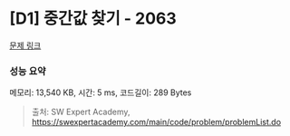 # [D1] 중간값 찾기 - 2063 

[문제 링크](https://swexpertacademy.com/main/code/problem/problemDetail.do?contestProbId=AV5QPsXKA2UDFAUq) 

### 성능 요약

메모리: 13,540 KB, 시간: 5 ms, 코드길이: 289 Bytes



> 출처: SW Expert Academy, https://swexpertacademy.com/main/code/problem/problemList.do
